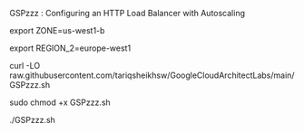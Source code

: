 GSPzzz : Configuring an HTTP Load Balancer with Autoscaling 

export ZONE=us-west1-b

export REGION_2=europe-west1

curl -LO raw.githubusercontent.com/tariqsheikhsw/GoogleCloudArchitectLabs/main/GSPzzz.sh

sudo chmod +x GSPzzz.sh

./GSPzzz.sh
